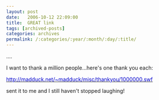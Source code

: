 ```yaml
---
layout: post
date:	2006-10-12 22:09:00
title:  GREAT link
tags: [archived-posts]
categories: archives
permalink: /:categories/:year/:month/:day/:title/
---
```

....

I want to thank a million people...here's one thank you each:

<DIV style="DIRECTION: ltr"><A onclick="return top.js.OpenExtLink(window,event,this)" href="http://madduck.net/~madduck/misc/thankyou/1000000.swf" target=_blank><FONT color=#0000cc>http://madduck.net/~madduck<WBR>/misc/thankyou/1000000.swf</FONT></A>


<lj user="amoghavarsha"> sent it to me and I still haven't stopped laughing!</DIV>
